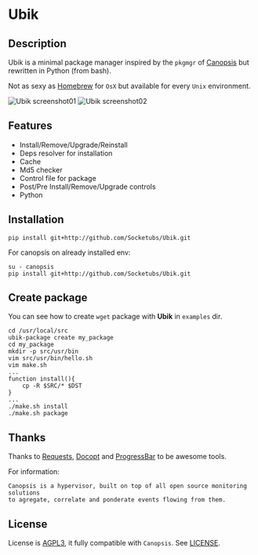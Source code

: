 Ubik
====

Description
-----------

Ubik is a minimal package manager inspired by the ``pkgmgr`` of [Canopsis][1] but rewritten in Python (from bash).

Not as sexy as [Homebrew][8] for ``OsX`` but available for every ``Unix`` environment.

![Ubik screenshot01](http://dl.dropbox.com/u/79447684/Github/Ubik/screenshot_01.png "Ubik Screenshot01")
![Ubik screenshot02](http://dl.dropbox.com/u/79447684/Github/Ubik/screenshot_02.png "Ubik Screenshot02")

Features
--------

 * Install/Remove/Upgrade/Reinstall
 * Deps resolver for installation
 * Cache
 * Md5 checker
 * Control file for package
 * Post/Pre Install/Remove/Upgrade controls
 * Python

Installation
------------

```
pip install git+http://github.com/Socketubs/Ubik.git
```

For canopsis on already installed env:
```
su - canopsis
pip install git+http://github.com/Socketubs/Ubik.git
```

Create package
--------------

You can see how to create ```wget``` package with __Ubik__ in ```examples``` dir.

```
cd /usr/local/src
ubik-package create my_package
cd my_package
mkdir -p src/usr/bin
vim src/usr/bin/hello.sh
vim make.sh
...
function install(){
    cp -R $SRC/* $DST
}
...
./make.sh install
./make.sh package
```

Thanks
------

Thanks to [Requests][5], [Docopt][6] and [ProgressBar][7] to be awesome tools.

For information:
```
Canopsis is a hypervisor, built on top of all open source monitoring solutions
to agregate, correlate and ponderate events flowing from them.
```

License
-------

License is [AGPL3][4], it fully compatible with ``Canopsis``.
See [LICENSE][3].

[1]: https://github.com/capensis/canopsis
[2]: http://gist.io/3193620
[3]: https://raw.github.com/Socketubs/ubik/master/LICENSE
[4]: http://www.gnu.org/licenses/agpl.html
[5]: https://github.com/kennethreitz/requests
[6]: https://github.com/docopt/docopt
[7]: http://code.google.com/p/python-progressbar/
[8]: http://mxcl.github.com/homebrew/
